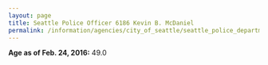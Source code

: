```yaml
---
layout: page
title: Seattle Police Officer 6186 Kevin B. McDaniel
permalink: /information/agencies/city_of_seattle/seattle_police_department/copbook/6186/
---
```


**Age as of Feb. 24, 2016:** 49.0
